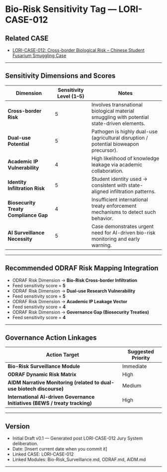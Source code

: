 # Bio-Risk Sensitivity Tag — LORI-CASE-012

## Related CASE

- [LORI-CASE-012: Cross-border Biological Risk – Chinese Student Fusarium Smuggling Case](cases/LORI-CASE-012.md)

---

## Sensitivity Dimensions and Scores

| Dimension | Sensitivity Level (1–5) | Notes |
|-----------|-------------------------|-------|
| **Cross-border Risk** | 5 | Involves transnational biological material smuggling with potential state-driven elements. |
| **Dual-use Potential** | 5 | Pathogen is highly dual-use (agricultural disruption / potential bioweapon precursor). |
| **Academic IP Vulnerability** | 4 | High likelihood of knowledge leakage via academic collaboration. |
| **Identity Infiltration Risk** | 5 | Student identity used → consistent with state-aligned infiltration patterns. |
| **Biosecurity Treaty Compliance Gap** | 4 | Insufficient international treaty enforcement mechanisms to detect such behavior. |
| **AI Surveillance Necessity** | 5 | Case demonstrates urgent need for AI-driven bio-risk monitoring and early warning. |

---

## Recommended ODRAF Risk Mapping Integration

- ODRAF Risk Dimension → **Bio-Risk Cross-border Infiltration**
- Feed sensitivity score = **5**
- ODRAF Risk Dimension → **Dual-use Research Vulnerability**
- Feed sensitivity score = **5**
- ODRAF Risk Dimension → **Academic IP Leakage Vector**
- Feed sensitivity score = **4**
- ODRAF Risk Dimension → **Governance Gap (Biosecurity Treaties)**
- Feed sensitivity score = **4**

---

## Governance Action Linkages

| Action Target | Suggested Priority |
|---------------|--------------------|
| **Bio-Risk Surveillance Module** | Immediate |
| **ODRAF Dynamic Risk Matrix** | High |
| **AIDM Narrative Monitoring (related to dual-use biotech discourse)** | Medium |
| **International AI-driven Governance Initiatives (BEWS / treaty tracking)** | High |

---

## Version

- Initial Draft v0.1 — Generated post LORI-CASE-012 Jury System deliberation.
- Date: [Insert current date when you commit it]
- Linked CASE: LORI-CASE-012
- Linked Modules: Bio-Risk_Surveillance.md, ODRAF.md, AIDM.md

---

